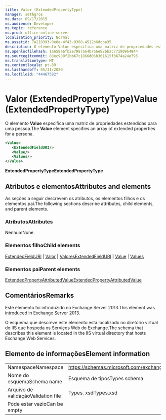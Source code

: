 ```yaml
---
title: Valor (ExtendedPropertyType)
manager: sethgros
ms.date: 09/17/2015
ms.audience: Developer
ms.topic: reference
ms.prod: office-online-server
localization_priority: Normal
ms.assetid: 7a210393-0e8e-4f43-9360-4512b6dcba35
description: O elemento Value especifica uma matriz de propriedades estendidas para uma pessoa.
ms.openlocfilehash: 1a658a6fb2e7987a64b7a6e826bac77190964844
ms.sourcegitcommit: 88ec988f2bb67c1866d06b361615f3674a24e795
ms.translationtype: MT
ms.contentlocale: pt-BR
ms.lasthandoff: 05/31/2020
ms.locfileid: "44467582"
---
```

# <a name="value-extendedpropertytype"></a><span data-ttu-id="86983-103">Valor (ExtendedPropertyType)</span><span class="sxs-lookup"><span data-stu-id="86983-103">Value (ExtendedPropertyType)</span></span>

<span data-ttu-id="86983-104">O elemento **Value** especifica uma matriz de propriedades estendidas para uma pessoa.</span><span class="sxs-lookup"><span data-stu-id="86983-104">The **Value** element specifies an array of extended properties for a persona.</span></span> 
  
```XML
<Value>
   <ExtendedFieldURI/>
   <Value/>
   <Values/>
</Value>
```

<span data-ttu-id="86983-105">**ExtendedPropertyType**</span><span class="sxs-lookup"><span data-stu-id="86983-105">**ExtendedPropertyType**</span></span>

## <a name="attributes-and-elements"></a><span data-ttu-id="86983-106">Atributos e elementos</span><span class="sxs-lookup"><span data-stu-id="86983-106">Attributes and elements</span></span>

<span data-ttu-id="86983-107">As seções a seguir descrevem os atributos, os elementos filhos e os elementos pai.</span><span class="sxs-lookup"><span data-stu-id="86983-107">The following sections describe attributes, child elements, and parent elements.</span></span>
  
### <a name="attributes"></a><span data-ttu-id="86983-108">Atributos</span><span class="sxs-lookup"><span data-stu-id="86983-108">Attributes</span></span>

<span data-ttu-id="86983-109">Nenhum</span><span class="sxs-lookup"><span data-stu-id="86983-109">None.</span></span>
  
### <a name="child-elements"></a><span data-ttu-id="86983-110">Elementos filho</span><span class="sxs-lookup"><span data-stu-id="86983-110">Child elements</span></span>

<span data-ttu-id="86983-111">[ExtendedFieldURI](extendedfielduri.md)  |  [Valor](value.md)  |  [Valores](values.md)</span><span class="sxs-lookup"><span data-stu-id="86983-111">[ExtendedFieldURI](extendedfielduri.md) | [Value](value.md) | [Values](values.md)</span></span>
  
### <a name="parent-elements"></a><span data-ttu-id="86983-112">Elementos pai</span><span class="sxs-lookup"><span data-stu-id="86983-112">Parent elements</span></span>

[<span data-ttu-id="86983-113">ExtendedPropertyAttributedValue</span><span class="sxs-lookup"><span data-stu-id="86983-113">ExtendedPropertyAttributedValue</span></span>](extendedpropertyattributedvalue.md)
  
## <a name="remarks"></a><span data-ttu-id="86983-114">Comentários</span><span class="sxs-lookup"><span data-stu-id="86983-114">Remarks</span></span>

<span data-ttu-id="86983-115">Este elemento foi introduzido no Exchange Server 2013.</span><span class="sxs-lookup"><span data-stu-id="86983-115">This element was introduced in Exchange Server 2013.</span></span>
  
<span data-ttu-id="86983-116">O esquema que descreve este elemento está localizado no diretório virtual do IIS que hospeda os Serviços Web do Exchange.</span><span class="sxs-lookup"><span data-stu-id="86983-116">The schema that describes this element is located in the IIS virtual directory that hosts Exchange Web Services.</span></span>
  
## <a name="element-information"></a><span data-ttu-id="86983-117">Elemento de informações</span><span class="sxs-lookup"><span data-stu-id="86983-117">Element information</span></span>

|||
|:-----|:-----|
|<span data-ttu-id="86983-118">Namespace</span><span class="sxs-lookup"><span data-stu-id="86983-118">Namespace</span></span>  <br/> |https://schemas.microsoft.com/exchange/services/2006/types  <br/> |
|<span data-ttu-id="86983-119">Nome do esquema</span><span class="sxs-lookup"><span data-stu-id="86983-119">Schema name</span></span>  <br/> |<span data-ttu-id="86983-120">Esquema de tipos</span><span class="sxs-lookup"><span data-stu-id="86983-120">Types schema</span></span>  <br/> |
|<span data-ttu-id="86983-121">Arquivo de validação</span><span class="sxs-lookup"><span data-stu-id="86983-121">Validation file</span></span>  <br/> |<span data-ttu-id="86983-122">Types. xsd</span><span class="sxs-lookup"><span data-stu-id="86983-122">Types.xsd</span></span>  <br/> |
|<span data-ttu-id="86983-123">Pode estar vazio</span><span class="sxs-lookup"><span data-stu-id="86983-123">Can be empty</span></span>  <br/> ||
   

